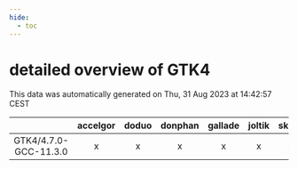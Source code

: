 ```yaml
---
hide:
  - toc
---
```


detailed overview of GTK4
=========================


This data was automatically generated on Thu, 31 Aug 2023 at 14:42:57 CEST  

| |accelgor|doduo|donphan|gallade|joltik|skitty|swalot|victini|
| :---: | :---: | :---: | :---: | :---: | :---: | :---: | :---: | :---: |
|GTK4/4.7.0-GCC-11.3.0|x|x|x|x|x|x|x|x|
